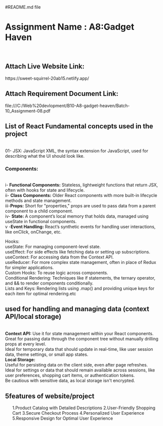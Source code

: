 #README.md file
  <h1>Assignment Name : A8:Gadget Haven </h1>
  <br />
 <h2>Attach Live Website Link:</h2>
 https://sweet-squirrel-20ab15.netlify.app/
 <br />

 <h2>Attach Requirement Document Link:</h2>
 file:///C:/Web%20devlopment/B10-A8-gadget-heaven/Batch-10_Assignment-08.pdf
 <br />

 <h2>List of React Fundamental concepts used in the project</h2>
 <br />
  01- JSX: JavaScript XML, the syntax extension for JavaScript, used for describing what the UI should look like.<br />
  <h3>Components:</h3>
  <br />
  i- <b>Functional Components:</b> Stateless, lightweight functions that return JSX, often with hooks for state and lifecycle.<br />
  ii- <b>Class Components:</b> Older React components with more built-in lifecycle methods and state management.<br />
  iii-<b>Props:</b> Short for "properties," props are used to pass data from a parent component to a child component.<br />
  iv- <b>State: </b>A component’s local memory that holds data, managed using useState in functional components.<br />
   v -<b>Event Handling:</b> React’s synthetic events for handling user interactions, like onClick, onChange, etc.<br />

Hooks:
<br />
useState: For managing component-level state.<br />
useEffect: For side effects like fetching data or setting up subscriptions.<br />
useContext: For accessing data from the Context API.<br />
useReducer: For more complex state management, often in place of Redux for simpler applications.<br />
Custom Hooks: To reuse logic across components.<br />
Conditional Rendering: Techniques like if statements, the ternary operator, and && to render components conditionally.<br />
Lists and Keys: Rendering lists using .map() and providing unique keys for each item for optimal rendering.etc<br />

 <h2>used for handling and managing data (context
 API/local storage)</h2>
    <br />
    <b>Context API:</b>
    Use it for state management within your React components.<br />
    Great for passing data through the component tree without manually drilling props at every level.<br />
    Ideal for temporary data that should update in real-time, like user session data, theme settings, or small app states.<br />
    <b>Local Storage:</b>
    <br />
    Useful for persisting data on the client side, even after page refreshes.<br />
    Ideal for settings or data that should remain available across sessions, like user preferences, shopping cart items, or authentication tokens.<br />
    Be cautious with sensitive data, as local storage isn't encrypted.<br />

<h2>5features of website/project</h2>
<ol>
1.Product Catalog with Detailed Descriptions
2.User-Friendly Shopping Cart
3.Secure Checkout Process
4.Personalized User Experience
5.Responsive Design for Optimal User Experience</ol>
